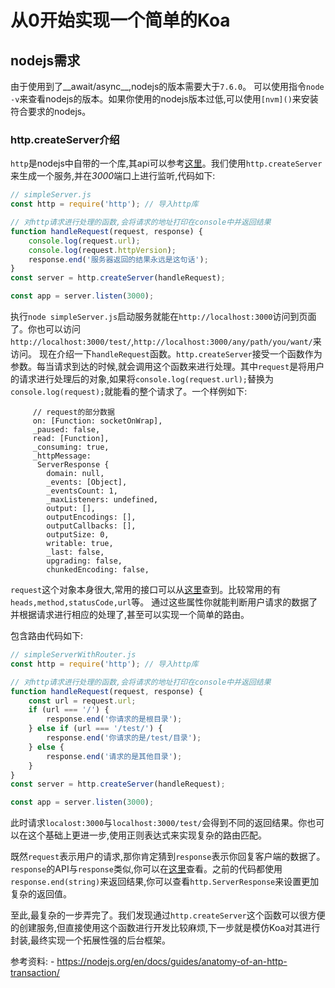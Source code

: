# 从0开始实现一个简单的Koa

## nodejs需求
由于使用到了__await/async__,nodejs的版本需要大于`7.6.0`。
可以使用指令`node -v`来查看nodejs的版本。如果你使用的nodejs版本过低,可以使用`[nvm]()`来安装符合要求的nodejs。

### http.createServer介绍
`http`是nodejs中自带的一个库,其api可以参考[这里]()。我们使用`http.createServer`来生成一个服务,并在*3000*端口上进行监听,代码如下:
```js
// simpleServer.js
const http = require('http'); // 导入http库

// 对http请求进行处理的函数,会将请求的地址打印在console中并返回结果
function handleRequest(request, response) {
    console.log(request.url);
    console.log(request.httpVersion);
    response.end('服务器返回的结果永远是这句话');
}
const server = http.createServer(handleRequest);

const app = server.listen(3000);
```
执行`node simpleServer.js`启动服务就能在`http://localhost:3000`访问到页面了。你也可以访问`http://localhost:3000/test/`,`http://localhost:3000/any/path/you/want/`来访问。
现在介绍一下`handleRequest`函数。`http.createServer`接受一个函数作为参数。每当请求到达的时候,就会调用这个函数来进行处理。其中`request`是将用户的请求进行处理后的对象,如果将`console.log(request.url);`替换为`console.log(request);`就能看的整个请求了。一个样例如下:
```
     // request的部分数据
     on: [Function: socketOnWrap],
     _paused: false,
     read: [Function],
     _consuming: true,
     _httpMessage:
      ServerResponse {
        domain: null,
        _events: [Object],
        _eventsCount: 1,
        _maxListeners: undefined,
        output: [],
        outputEncodings: [],
        outputCallbacks: [],
        outputSize: 0,
        writable: true,
        _last: false,
        upgrading: false,
        chunkedEncoding: false,
```
`request`这个对象本身很大,常用的接口可以从[这里](https://nodejs.org/api/http.html#http_class_http_incomingmessage)查到。比较常用的有`heads,method,statusCode,url`等。
通过这些属性你就能判断用户请求的数据了并根据请求进行相应的处理了,甚至可以实现一个简单的路由。

包含路由代码如下:
```js
// simpleServerWithRouter.js
const http = require('http'); // 导入http库

// 对http请求进行处理的函数,会将请求的地址打印在console中并返回结果
function handleRequest(request, response) {
    const url = request.url;
    if (url === '/') {
        response.end('你请求的是根目录');
    } else if (url === '/test/') {
        response.end('你请求的是/test/目录');
    } else {
        response.end('请求的是其他目录');
    }
}
const server = http.createServer(handleRequest);

const app = server.listen(3000);
```
此时请求`localost:3000`与`localhost:3000/test/`会得到不同的返回结果。你也可以在这个基础上更进一步,使用正则表达式来实现复杂的路由匹配。


既然`request`表示用户的请求,那你肯定猜到`response`表示你回复客户端的数据了。`response`的API与`response`类似,你可以在[这里](https://nodejs.org/api/http.html#http_class_http_serverresponse)查看。之前的代码都使用`response.end(string)`来返回结果,你可以查看`http.ServerResponse`来设置更加复杂的返回值。

至此,最复杂的一步弄完了。我们发现通过`http.createServer`这个函数可以很方便的创建服务,但直接使用这个函数进行开发比较麻烦,下一步就是模仿Koa对其进行封装,最终实现一个拓展性强的后台框架。

参考资料:
    - https://nodejs.org/en/docs/guides/anatomy-of-an-http-transaction/